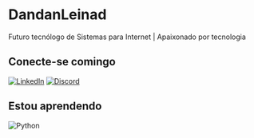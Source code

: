 # DandanLeinad

Futuro tecnólogo de Sistemas para Internet | Apaixonado por tecnologia

## Conecte-se comingo
[![LinkedIn](https://img.shields.io/badge/LinkedIn-0077B5?style=for-the-badge&logo=linkedin&logoColor=white)](https://www.linkedin.com/in/daniel-silva-3287aa278/)
[![Discord](https://img.shields.io/badge/Discord-7289DA?style=for-the-badge&logo=discord&logoColor=white)](https://discord.com/users/580148271700377600)

## Estou aprendendo
![Python](https://img.shields.io/badge/python-3670A0?style=for-the-badge&logo=python&logoColor=ffdd54)
